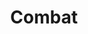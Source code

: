 ---
layout: page
title: Combat
nav: true
nav_order: 7
dropdown: true
children:
  - title: Basic Combat
    permalink: /combat/basics/
  - title: Advanced Combat
    permalink: /combat/advanced/
  - title: Critical Hits
    permalink: /combat/criticals/
---